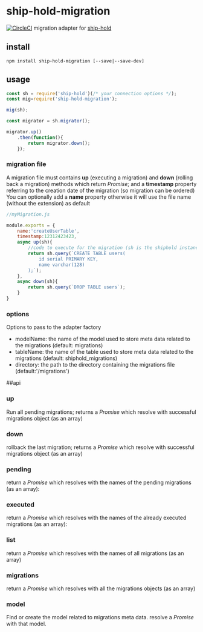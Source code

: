 # ship-hold-migration
[![CircleCI](https://circleci.com/gh/zorro-del-caribe/ship-hold-migration.svg?style=svg)](https://circleci.com/gh/zorro-del-caribe/ship-hold-migration)
migration adapter for [ship-hold](https://github.com/zorro-del-caribe/ship-hold)

## install
``npm install ship-hold-migration [--save|--save-dev]``
## usage

```Javascript
const sh = require('ship-hold')(/* your connection options */);
const mig=require('ship-hold-migration');

mig(sh);

const migrator = sh.migrator();

migrator.up()
    .then(function(){
        return migrator.down();
    });
```

### migration file 
A migration file must contains **up** (executing a migration) and **down** (rolling back a migration) methods which return *Promise*; and a **timestamp** property referring to the creation date of the migration (so migration can be ordered)
You can optionally add a **name** property otherwise it will use the file name (without the extension) as default

```Javascript
//myMigration.js

module.exports = {
    name:'createUserTable',
    timestamp:12312423423,
    async up(sh){
        //code to execute for the migration (sh is the shiphold instance)
        return sh.query(`CREATE TABLE users(
            id serial PRIMARY KEY,
            name varchar(128)
        );`);
    },
    async down(sh){
        return sh.query(`DROP TABLE users`);
    }
}
```

### options
Options to pass to the adapter factory
* modelName: the name of the model used to store meta data related to the migrations (default: migrations)
* tableName: the name of the table used to store meta data related to the migrations (default: shiphold_migrations)
* directory: the path to the directory containing the migrations file (default:'/migrations')

##api
### up
Run all pending migrations; returns a *Promise* which resolve with successful migrations object (as an array)
### down
rollback the last migration; returns a *Promise* which resolve with successful migrations object (as an array)
### pending
return a *Promise* which resolves with the names of the pending migrations (as an array):
### executed
return a *Promise* which resolves with the names of the already executed migrations (as an array):
### list
return a *Promise* which resolves with the names of all migrations (as an array)
### migrations
return a *Promise* which resolves with all the migrations objects (as an array)
### model
Find or create the model related to migrations meta data. resolve a *Promise* with that model.